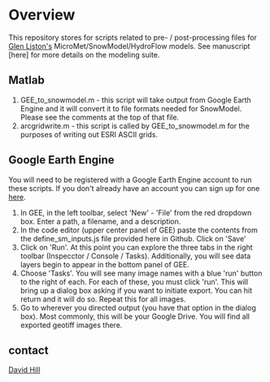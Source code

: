 # Overview

This repository stores for scripts related to pre- / post-processing files for [Glen Liston's](https://www.cira.colostate.edu/staff/liston-glen/) MicroMet/SnowModel/HydroFlow models. See manuscript [here] for more details on the modeling suite. 

## Matlab

1. GEE_to_snowmodel.m - this script will take output from Google Earth Engine and it will convert it to file formats needed for SnowModel. Please see the comments at the top of that file. 
2. arcgridwrite.m - this script is called by GEE_to_snowmodel.m for the purposes of writing out ESRI ASCII grids.

## Google Earth Engine

You will need to be registered with a Google Earth Engine account to run these scripts. If you don't already have an account you can sign up for one [here](https://signup.earthengine.google.com/#!/).

1. In GEE, in the left toolbar, select 'New' - 'File' from the red dropdown box. Enter a path, a filename, and a description.
2. In the code editor (upper center panel of GEE) paste the contents from the define_sm_inputs.js file provided here in Github. Click on 'Save'
3. Click on 'Run'. At this point you can explore the three tabs in the right toolbar (Inspecctor / Console / Tasks). Additionally, you will see data layers begin to appear in the bottom panel of GEE.
4. Choose 'Tasks'. You will see many image names with a blue 'run' button to the right of each. For each of these, you must click 'run'. This will bring up a dialog box asking if you want to initiate export. You can hit return and it will do so. Repeat this for all images.
5. Go to wherever you directed output (you have that option in the dialog box). Most commonly, this will be your Google Drive. You will find all exported geotiff images there.

## contact 

[David Hill](mailto:dfh@oregonstate.edu)
